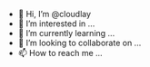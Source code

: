 - 👋 Hi, I’m @cloudlay
- 👀 I’m interested in ...
- 🌱 I’m currently learning ...
- 💞️ I’m looking to collaborate on ...
- 📫 How to reach me ...

<!---
cloudlay/cloudlay is a ✨ special ✨ repository because its `README.md` (this file) appears on your GitHub profile.
You can click the Preview link to take a look at your changes.
--->
